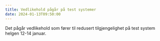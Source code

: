 ```yaml
---
title: Vedlikehold pågår på test systemer
date: 2024-01-13T09:50:00
---
```

Det pågår vedlikehold som fører til redusert tilgjengelighet på test system helgen 12-14 januar.

